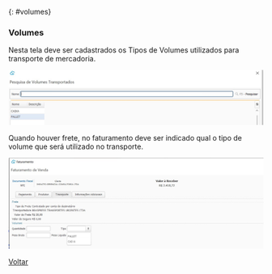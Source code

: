 

{: #volumes}

### Volumes

Nesta tela deve ser cadastrados os Tipos de Volumes utilizados para transporte de mercadoria.

![](images/estoque_volumes.jpg)

Quando houver frete, no faturamento deve ser indicado qual o tipo de volume que será utilizado no transporte.

![](images/estoque_volumes_faturamento.jpg)



[Voltar](estoque.md#estoque)


